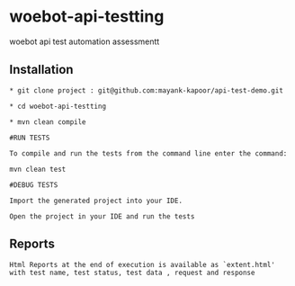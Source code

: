 # woebot-api-testting
woebot api test automation assessmentt

## Installation
 ```
* git clone project : git@github.com:mayank-kapoor/api-test-demo.git

* cd woebot-api-testting

* mvn clean compile

#RUN TESTS

To compile and run the tests from the command line enter the command:

mvn clean test

#DEBUG TESTS

Import the generated project into your IDE.

Open the project in your IDE and run the tests

```

## Reports

```
Html Reports at the end of execution is available as `extent.html'
with test name, test status, test data , request and response
```